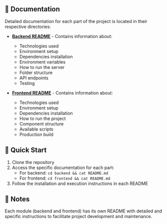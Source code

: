 ## 📖 Documentation

Detailed documentation for each part of the project is located in their respective directories:

- **[Backend README](./backend/README.md)** - Contains information about:
  - Technologies used
  - Environment setup
  - Dependencies installation
  - Environment variables
  - How to run the server
  - Folder structure
  - API endpoints
  - Testing

- **[Frontend README](./frontend/README.md)** - Contains information about:
  - Technologies used
  - Environment setup
  - Dependencies installation
  - How to run the project
  - Component structure
  - Available scripts
  - Production build

## 🚀 Quick Start

1. Clone the repository
2. Access the specific documentation for each part:
   - For backend: `cd backend && cat README.md`
   - For frontend: `cd frontend && cat README.md`
3. Follow the installation and execution instructions in each README

## 📝 Notes

Each module (backend and frontend) has its own README with detailed and specific instructions to facilitate project development and maintenance.